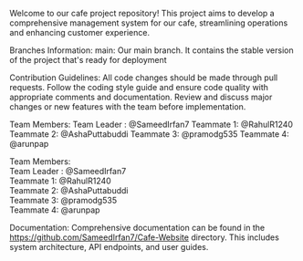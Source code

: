 Welcome to our cafe project repository! 
This project aims to develop a comprehensive management system for our cafe, 
streamlining operations and enhancing customer experience.

Branches Information:
main: Our main branch. It contains the stable version of the project that's ready for deployment

Contribution Guidelines:
All code changes should be made through pull requests.
Follow the coding style guide and ensure code quality with appropriate comments and documentation.
Review and discuss major changes or new features with the team before implementation.

Team Members:
Team Leader : @SameedIrfan7
Teammate 1: @RahulR1240
Teammate 2: @AshaPuttabuddi
Teammate 3: @pramodg535
Teammate 4: @arunpap

Team Members:<br>
Team Leader : @SameedIrfan7<br>
Teammate 1: @RahulR1240<br>
Teammate 2: @AshaPuttabuddi<br>
Teammate 3: @pramodg535<br>
Teammate 4: @arunpap<br>

Documentation:
Comprehensive documentation can be found in the
https://github.com/SameedIrfan7/Cafe-Website directory.
This includes system architecture, API endpoints, and user guides.
